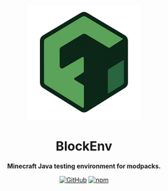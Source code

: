 <div align="center">

<img width="256" src="packages/blockenv/icon.png" alt="BlockEnv logo">

# BlockEnv

**Minecraft Java testing environment for modpacks.**

[![GitHub](https://img.shields.io/github/license/jaronline/blockenv)](https://github.com/jaronline/blockenv/blob/main/LICENSE)
[![npm](https://img.shields.io/npm/v/@jaronline/blockenv?color=crimson&logo=npm&style=flat-square)](https://www.npmjs.com/package/@jaronline/blockenv)

</div>
